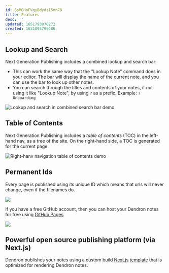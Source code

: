 ```yaml
---
id: SsMGHoFVgyBdydzI5mn78
title: Features
desc: ''
updated: 1651793870272
created: 1631895790486
---
```


## Lookup and Search

Next Generation Publishing includes a combined lookup and search bar:

* This can work the same way that the "Lookup Note" command does in your editor. The bar will display the name of the current note, and you can use the bar to look up other notes.
* You can search through the titles and contents of your notes, if not using it like "Lookup Note", by using `?` as a prefix. Example: `? Onboarding`

![Lookup and search in combined search bar demo](https://org-dendron-public-assets.s3.amazonaws.com/images/publishing-combined-search-bar.gif)

## Table of Contents

Next Generation Publishing includes a _table of contents_ (TOC) in the left-hand nav, as a tree of the site. On the right-hand side, a TOC is generated for the current page.

![Right-hanv navigation table of contents demo](https://org-dendron-public-assets.s3.amazonaws.com/images/publishing-local-toc-right-nav.gif)

## Permanent Ids

Every page is published using its unique ID which means that urls will never change, even if the filenames do.

<img style="max-width: 720px;" src="https://foundation-prod-assetspublic53c57cce-8cpvgjldwysl.s3-us-west-2.amazonaws.com/assets/images/site-ids.jpg" />

If you have a free GitHub account, then you can host your Dendron notes for free using [GitHub Pages](https://pages.github.com/) 

<img style="max-width: 720px;" src="https://foundation-prod-assetspublic53c57cce-8cpvgjldwysl.s3-us-west-2.amazonaws.com/assets/images/site-domain.jpg" />


## Powerful open source publishing platform (via Next.js)

Dendron publishes your notes using a custom build [Next.js](https://nextjs.org/) [template](https://github.com/dendronhq/nextjs-template) that is optimized for rendering Dendron notes. 
